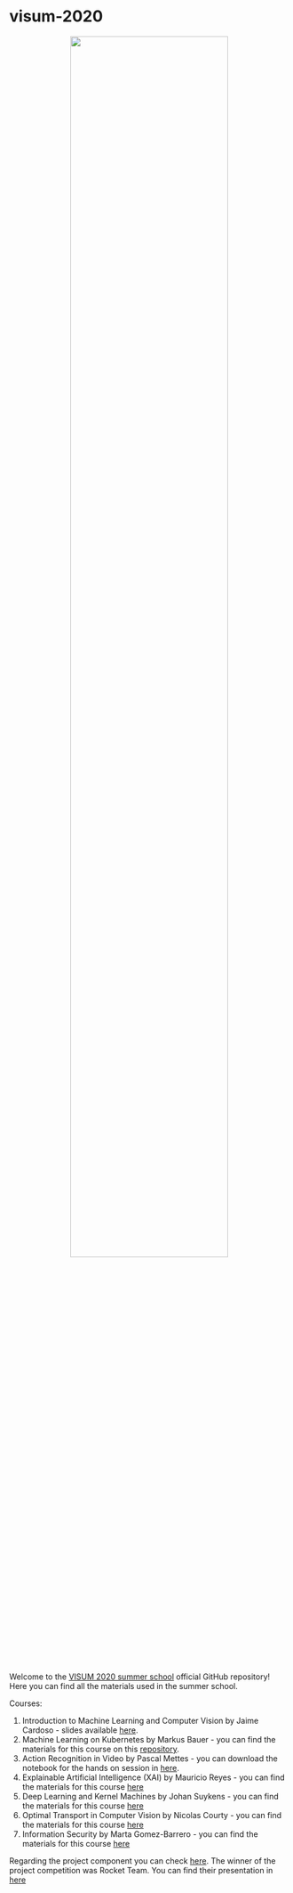 # visum-2020
<p align="center">
  <img src='banner_digital edition.png', width="75%">
</p>

Welcome to the [VISUM 2020 summer school](http://visum.inesctec.pt) official GitHub repository!  
Here you can find all the materials used in the summer school.

Courses:
1. Introduction to Machine Learning and Computer Vision by Jaime Cardoso - slides available [here](intro_ml_and_cv/presentation.pdf).
2. Machine Learning on Kubernetes by Markus Bauer - you can find the materials for this course on this [repository](https://github.com/mbu93/visum-talk).
3. Action Recognition in Video by Pascal Mettes - you can download the notebook for the hands on session in [here](action_recogn/Action_Recognition_in_Video.ipynb).
4. Explainable Artificial Intelligence (XAI) by Mauricio Reyes - you can find the materials for this course [here](xAI)
5. Deep Learning and Kernel Machines by Johan Suykens - you can find the materials for this course [here](dl_km/)
6. Optimal Transport in Computer Vision by Nicolas Courty - you can find the materials for this course [here](optimal-transport-cv)
7. Information Security by Marta Gomez-Barrero - you can find the materials for this course [here](info_secur)

Regarding the project component you can check [here](https://github.com/visum-summerschool/visum-competition2020).
The winner of the project competition was Rocket Team. You can find their presentation in [here](Rocket_Team_Visum_Competition_2020.pdf)
